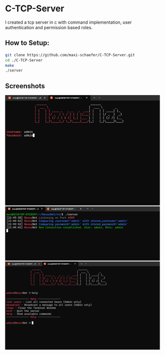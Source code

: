 # C-TCP-Server
I created a tcp server in c with command implementation, user authentication and permission based roles.

## How to Setup:
```bash
git clone https://github.com/maxi-schaefer/C-TCP-Server.git
cd ./C-TCP-Server
make
./server
```

## Screenshots
![](./assets/login.png)
![](./assets/server.png)
![](./assets/commands.png)
